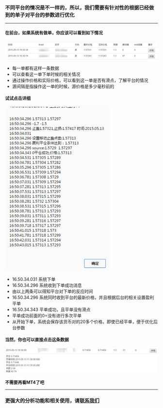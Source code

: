 ### **不同平台的情况是不一样的，所以，我们需要有针对性的根据已经做到的单子对平台的参数进行优化**
***

#### 在前台，如果系统有做单，你应该可以看到如下情况
![](fx2.jpg)
* 每一单都有这样一条数据
* 可以查看这一单下单时候的相关情况
* 通过操作价格和实际价格，可以看到这一单是否有滑点，了解平台的情况
* 源间隔是指操作这一单的时候，源价格是多少毫秒前的

#### 试试点击详细
![](fx3.jpg)
* 16.50.34.031 系统下单
* 16.50.34.296 系统收到下单成功消息
* 由以上两条可以得知平台对下单的反应时间
* 16.50.34.296 系统同时收到平台的最新价格，并且根据后台的相关设置盈利平单
* 16.50.34.343 平单成功，且平单没有滑点
* 平单成功前面的0=没有进行多次平单
* 从开始下单，系统会保存该货币对的20多个价格，即使已经平单，便于优化后台参数

#### 当然，你也可以直接点击这条数据
![](fx4.jpg)

**不需要再看MT4了吧**

***
### **更强大的分析功能和相关使用，请[联系我们](README.md)**

